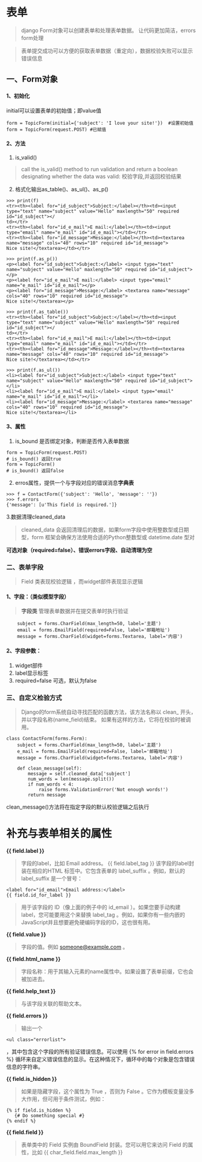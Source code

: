 # 表单
> django  Form对象可以创建表单和处理表单数据。
让代码更加简洁，errors form处理

> 表单提交成功可以方便的获取表单数据（重定向），数据校验失败可以显示错误信息

## 一、Form对象

#### 1、初始化
initial可以设置表单的初始值；即value值
```
form = TopicForm(initial={'subject': 'I love your site!'})  #设置初始值
form = TopicForm(request.POST) #已赋值
```

#### 2、方法
1. is_valid()
> call the is_valid() method to run validation and return a boolean designating whether the data was valid:
校验字段,并返回校验结果

2. 格式化输出as_table()、as_ul()、as_p()

```
>>> print(f)
<tr><th><label for="id_subject">Subject:</label></th><td><input type="text" name="subject" value="Hello" maxlength="50" required id="id_subject"></
td></tr>
<tr><th><label for="id_e_mail">E mail:</label></th><td><input type="email" name="e_mail" id="id_e_mail"></td></tr>
<tr><th><label for="id_message">Message:</label></th><td><textarea name="message" cols="40" rows="10" required id="id_message">
Nice site!</textarea></td></tr>

>>> print(f.as_p())
<p><label for="id_subject">Subject:</label> <input type="text" name="subject" value="Hello" maxlength="50" required id="id_subject"></p>
<p><label for="id_e_mail">E mail:</label> <input type="email" name="e_mail" id="id_e_mail"></p>
<p><label for="id_message">Message:</label> <textarea name="message" cols="40" rows="10" required id="id_message">
Nice site!</textarea></p>

>>> print(f.as_table())
<tr><th><label for="id_subject">Subject:</label></th><td><input type="text" name="subject" value="Hello" maxlength="50" required id="id_subject"></
td></tr>
<tr><th><label for="id_e_mail">E mail:</label></th><td><input type="email" name="e_mail" id="id_e_mail"></td></tr>
<tr><th><label for="id_message">Message:</label></th><td><textarea name="message" cols="40" rows="10" required id="id_message">
Nice site!</textarea></td></tr>

>>> print(f.as_ul())
<li><label for="id_subject">Subject:</label> <input type="text" name="subject" value="Hello" maxlength="50" required id="id_subject"></li>
<li><label for="id_e_mail">E mail:</label> <input type="email" name="e_mail" id="id_e_mail"></li>
<li><label for="id_message">Message:</label> <textarea name="message" cols="40" rows="10" required id="id_message">
Nice site!</textarea></li>
```

#### 3、属性
1. is_bound
是否绑定对象，判断是否传入表单数据

```
form = TopicForm(request.POST)
# is_bound() 返回true
form = TopicForm()
# is_bound() 返回false
```
2. erros属性，提供一个与字段对应的错误消息**字典表**

```
>>> f = ContactForm({'subject': 'Hello', 'message': ''})
>>> f.errors
{'message': [u'This field is required.']}
```
3.数据清理cleaned_data
> cleaned_data 会返回清理后的数据，如果form字段中使用整数型或日期型，form
框架会确保方法使用合适的Python整数型或 datetime.date 型对

**可选对象（required=false）、错误errors字段、自动清理为空**

### 二、表单字段
> Field 类表现校验逻辑 ，而widget部件表现显示逻辑
#### 1、字段：（类似模型字段）
> **字段类** 管理表单数据并在提交表单时执行验证

```
    subject = forms.CharField(max_length=50, label='主题')
    email = forms.EmailField(required=False, label='邮箱地址')
    message = forms.CharField(widget=forms.Textarea, label='内容')
```

#### 2、字段参数：

1. widget部件
2. label显示标签
3. required=false 可选，默认为false

### 三、自定义检验方式
> Django的form系统自动寻找匹配的函数方法，该方法名称以 clean_ 开头，并以字段名称(name_field)结束。 如果有这样的方法，它将在校验时被调用。

```
class ContactForm(forms.Form):
    subject = forms.CharField(max_length=50, label='主题')
    e_mail = forms.EmailField(required=False, label='邮箱地址')
    message = forms.CharField(widget=forms.Textarea, label='内容')

    def clean_message(self):
        message = self.cleaned_data['subject']
        num_words = len(message.split())
        if num_words < 4:
            raise forms.ValidationError('Not enough words!')
        return message
```

 clean_message()方法将在指定字段的默认校验逻辑之后执行
 
 
 # 补充与表单相关的属性
 
**{{ field.label }}**
> 字段的label，比如 Email address。
{{ field.label_tag }}
> 该字段的label封装在相应的HTML <label> 标签中。它包含表单的 label_suffix 。例如，默认的 label_suffix 是一个冒号：


```
<label for="id_email">Email address:</label>
{{ field.id_for_label }}
```

> 用于该字段的 ID（像上面的例子中的 id_email ）。如果您要手动构建label，您可能要用这个来替换 label_tag 。例如，如果你有一些内嵌的JavaScript并且想要避免硬编码字段的ID，这也很有用。

**{{ field.value }}**
> 字段的值。例如 someone@example.com 。

**{{ field.html_name }}**
> 字段名称：用于其输入元素的name属性中。如果设置了表单前缀，它也会被加进去。

**{{ field.help_text }}**
> 与该字段关联的帮助文本。

**{{ field.errors }}**
> 输出一个 
```
<ul class="errorlist">
```
，其中包含这个字段的所有验证错误信息。可以使用 {% for error in field.errors %} 循环来自定义错误信息的显示。在这种情况下，循环中的每个对象是包含错误信息的字符串。

**{{ field.is_hidden }}**
> 如果是隐藏字段，这个属性为 True ，否则为 False 。它作为模板变量没多大作用，但可用于条件测试，例如：

```
{% if field.is_hidden %}
   {# Do something special #}
{% endif %}
```


**{{ field.field }}**
> 表单类中的 Field 实例由 BoundField 封装。您可以用它来访问 Field 的属性，比如 {{ char_field.field.max_length }}

